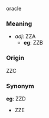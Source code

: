 oracle
### Meaning
+ _adj_: ZZA
    + __eg__: ZZB

### Origin

ZZC

### Synonym

__eg__: ZZD

+ ZZE



